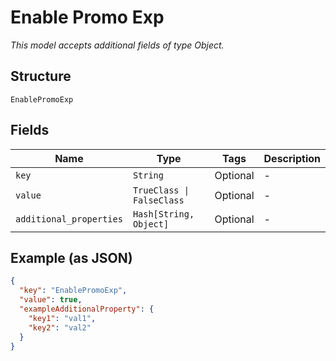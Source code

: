
# Enable Promo Exp

*This model accepts additional fields of type Object.*

## Structure

`EnablePromoExp`

## Fields

| Name | Type | Tags | Description |
|  --- | --- | --- | --- |
| `key` | `String` | Optional | - |
| `value` | `TrueClass \| FalseClass` | Optional | - |
| `additional_properties` | `Hash[String, Object]` | Optional | - |

## Example (as JSON)

```json
{
  "key": "EnablePromoExp",
  "value": true,
  "exampleAdditionalProperty": {
    "key1": "val1",
    "key2": "val2"
  }
}
```

